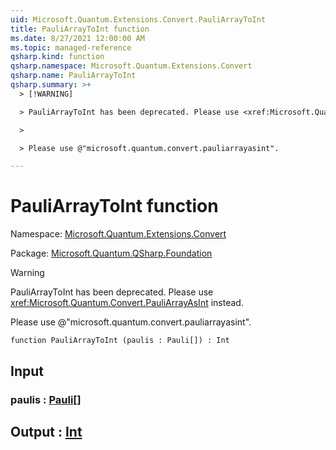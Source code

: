 ```yaml
---
uid: Microsoft.Quantum.Extensions.Convert.PauliArrayToInt
title: PauliArrayToInt function
ms.date: 8/27/2021 12:00:00 AM
ms.topic: managed-reference
qsharp.kind: function
qsharp.namespace: Microsoft.Quantum.Extensions.Convert
qsharp.name: PauliArrayToInt
qsharp.summary: >+
  > [!WARNING]

  > PauliArrayToInt has been deprecated. Please use <xref:Microsoft.Quantum.Convert.PauliArrayAsInt> instead.

  >

  > Please use @"microsoft.quantum.convert.pauliarrayasint".

---
```


# PauliArrayToInt function

Namespace: [Microsoft.Quantum.Extensions.Convert](xref:Microsoft.Quantum.Extensions.Convert)

Package: [Microsoft.Quantum.QSharp.Foundation](https://nuget.org/packages/Microsoft.Quantum.QSharp.Foundation)


> [!WARNING]
> PauliArrayToInt has been deprecated. Please use <xref:Microsoft.Quantum.Convert.PauliArrayAsInt> instead.
>
> Please use @"microsoft.quantum.convert.pauliarrayasint".



```qsharp
function PauliArrayToInt (paulis : Pauli[]) : Int
```


## Input

### paulis : [Pauli](xref:microsoft.quantum.qsharp.valueliterals#pauli-literals)[]





## Output : [Int](xref:microsoft.quantum.qsharp.valueliterals#int-literals)

